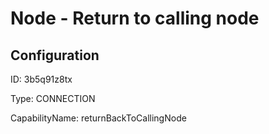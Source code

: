 # Node - Return to calling node
## Configuration
ID:  3b5q91z8tx

Type: CONNECTION 

CapabilityName: returnBackToCallingNode






